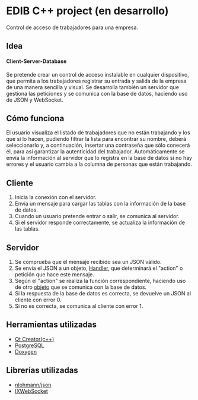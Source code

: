 # EDIB C++ project (en desarrollo)
Control de acceso de trabajadores para una empresa.

## Idea
#### Client-Server-Database
Se pretende crear un control de acceso instalable en cualquier dispositivo, que permita a los trabajadores registrar su entrada y salida de la empresa de una manera sencilla y visual. Se desarrolla también un servidor que gestiona las peticiones y se comunica con la base de datos, haciendo uso de JSON y WebSocket.

## Cómo funciona
El usuario visualiza el listado de trabajadores que no están trabajando y los que sí lo hacen, pudiendo filtrar la lista para encontrar su nombre, deberá seleccionarlo y, a continuación, insertar una contraseña que sólo conecerá él, para así garantizar la autenticidad del trabajador. Automáticamente se envía la información al servidor que lo registra en la base de datos si no hay errores y el usuario cambia a la columna de personas que están trabajando.

## Cliente
1. Inicia la conexión con el servidor.
2. Envía un mensaje para cargar las tablas con la información de la base de datos.
3. Cuando un usuario pretende entrar o salir, se comunica al servidor.
4. Si el servidor responde correctamente, se actualiza la información de las tablas.

## Servidor
1. Se comprueba que el mensaje recibido sea un JSON válido.
2. Se envía el JSON a un objeto, [Handler](edib/acces_control_server/handler.cpp), que determinará el "action" o petición que hace este mensaje.
3. Según el "action" se realiza la función correspondiente, haciendo uso de otro [objeto](edib/acces_control_server/database.cpp) que se comunica con la base de datos.
4. Si la respuesta de la base de datos es correcta, se devuelve un JSON al cliente con error 0.
5. Si no es correcta, se comunica al cliente con error 1.

## Herramientas utilizadas
- [Qt Creator(c++)](https://www.qt.io/)
- [PostgreSQL](https://www.postgresql.org/)
- [Doxygen](http://www.doxygen.nl/)

## Librerías utilizadas
* [nlohmann/json](https://github.com/nlohmann/json)
* [IXWebSocket](https://github.com/machinezone/IXWebSocket)
